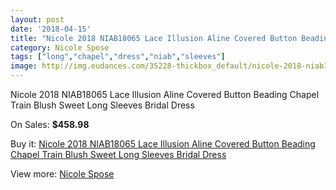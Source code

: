 ```yaml
---
layout: post
date: '2018-04-15'
title: "Nicole 2018 NIAB18065 Lace Illusion Aline Covered Button Beading Chapel Train Blush Sweet Long Sleeves Bridal Dress"
category: Nicole Spose
tags: ["long","chapel","dress","niab","sleeves"]
image: http://img.eudances.com/35228-thickbox_default/nicole-2018-niab18065-lace-illusion-aline-covered-button-beading-chapel-train-blush-sweet-long-sleeves-bridal-dress.jpg
---
```

Nicole 2018 NIAB18065 Lace Illusion Aline Covered Button Beading Chapel Train Blush Sweet Long Sleeves Bridal Dress

On Sales: **$458.98**
<a href="https://www.eudances.com/en/nicole-spose/10607-nicole-2018-niab18065-lace-illusion-aline-covered-button-beading-chapel-train-blush-sweet-long-sleeves-bridal-dress.html"><amp-img layout="responsive" width="600" height="600" src="//img.eudances.com/35228-thickbox_default/nicole-2018-niab18065-lace-illusion-aline-covered-button-beading-chapel-train-blush-sweet-long-sleeves-bridal-dress.jpg" alt="Nicole 2018 NIAB18065 Lace Illusion Aline Covered Button Beading Chapel Train Blush Sweet Long Sleeves Bridal Dress 0" /></a>
<a href="https://www.eudances.com/en/nicole-spose/10607-nicole-2018-niab18065-lace-illusion-aline-covered-button-beading-chapel-train-blush-sweet-long-sleeves-bridal-dress.html"><amp-img layout="responsive" width="600" height="600" src="//img.eudances.com/35233-thickbox_default/nicole-2018-niab18065-lace-illusion-aline-covered-button-beading-chapel-train-blush-sweet-long-sleeves-bridal-dress.jpg" alt="Nicole 2018 NIAB18065 Lace Illusion Aline Covered Button Beading Chapel Train Blush Sweet Long Sleeves Bridal Dress 1" /></a>
<a href="https://www.eudances.com/en/nicole-spose/10607-nicole-2018-niab18065-lace-illusion-aline-covered-button-beading-chapel-train-blush-sweet-long-sleeves-bridal-dress.html"><amp-img layout="responsive" width="600" height="600" src="//img.eudances.com/35232-thickbox_default/nicole-2018-niab18065-lace-illusion-aline-covered-button-beading-chapel-train-blush-sweet-long-sleeves-bridal-dress.jpg" alt="Nicole 2018 NIAB18065 Lace Illusion Aline Covered Button Beading Chapel Train Blush Sweet Long Sleeves Bridal Dress 2" /></a>
<a href="https://www.eudances.com/en/nicole-spose/10607-nicole-2018-niab18065-lace-illusion-aline-covered-button-beading-chapel-train-blush-sweet-long-sleeves-bridal-dress.html"><amp-img layout="responsive" width="600" height="600" src="//img.eudances.com/35231-thickbox_default/nicole-2018-niab18065-lace-illusion-aline-covered-button-beading-chapel-train-blush-sweet-long-sleeves-bridal-dress.jpg" alt="Nicole 2018 NIAB18065 Lace Illusion Aline Covered Button Beading Chapel Train Blush Sweet Long Sleeves Bridal Dress 3" /></a>
<a href="https://www.eudances.com/en/nicole-spose/10607-nicole-2018-niab18065-lace-illusion-aline-covered-button-beading-chapel-train-blush-sweet-long-sleeves-bridal-dress.html"><amp-img layout="responsive" width="600" height="600" src="//img.eudances.com/35230-thickbox_default/nicole-2018-niab18065-lace-illusion-aline-covered-button-beading-chapel-train-blush-sweet-long-sleeves-bridal-dress.jpg" alt="Nicole 2018 NIAB18065 Lace Illusion Aline Covered Button Beading Chapel Train Blush Sweet Long Sleeves Bridal Dress 4" /></a>
<a href="https://www.eudances.com/en/nicole-spose/10607-nicole-2018-niab18065-lace-illusion-aline-covered-button-beading-chapel-train-blush-sweet-long-sleeves-bridal-dress.html"><amp-img layout="responsive" width="600" height="600" src="//img.eudances.com/35229-thickbox_default/nicole-2018-niab18065-lace-illusion-aline-covered-button-beading-chapel-train-blush-sweet-long-sleeves-bridal-dress.jpg" alt="Nicole 2018 NIAB18065 Lace Illusion Aline Covered Button Beading Chapel Train Blush Sweet Long Sleeves Bridal Dress 5" /></a>

Buy it: [Nicole 2018 NIAB18065 Lace Illusion Aline Covered Button Beading Chapel Train Blush Sweet Long Sleeves Bridal Dress](https://www.eudances.com/en/nicole-spose/10607-nicole-2018-niab18065-lace-illusion-aline-covered-button-beading-chapel-train-blush-sweet-long-sleeves-bridal-dress.html "Nicole 2018 NIAB18065 Lace Illusion Aline Covered Button Beading Chapel Train Blush Sweet Long Sleeves Bridal Dress")

View more: [Nicole Spose](https://www.eudances.com/en/179-nicole-spose "Nicole Spose")